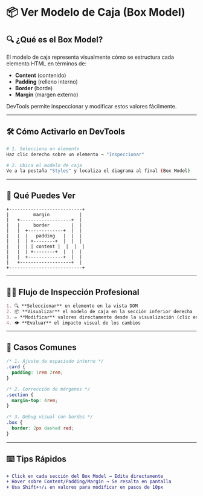 # 📦 Ver Modelo de Caja (Box Model)

## 🔍 ¿Qué es el Box Model?
El modelo de caja representa visualmente cómo se estructura cada elemento HTML en términos de:

- **Content** (contenido)
- **Padding** (relleno interno)
- **Border** (borde)
- **Margin** (margen externo)

DevTools permite inspeccionar y modificar estos valores fácilmente.

---

## 🛠️ Cómo Activarlo en DevTools
```bash
# 1. Selecciona un elemento
Haz clic derecho sobre un elemento → "Inspeccionar"

# 2. Ubica el modelo de caja
Ve a la pestaña "Styles" y localiza el diagrama al final (Box Model)
```

---

## 🧪 Qué Puedes Ver
```plaintext
+---------------------------+
|         margin           |
|   +-------------------+  |
|   |     border        |  |
|   |  +-------------+  |  |
|   |  |   padding   |  |  |
|   |  | +--------+  |  |  |
|   |  | | content |  |  |  |
|   |  | +--------+  |  |  |
|   |  +-------------+  |  |
|   +-------------------+  |
+---------------------------+
```

---

## 👨‍🔧 Flujo de Inspección Profesional
```markdown
1. 🔍 **Seleccionar** un elemento en la vista DOM
2. 📦 **Visualizar** el modelo de caja en la sección inferior derecha
3. ✏️ **Modificar** valores directamente desde la visualización (clic en margin/padding/etc.)
4. 👁️ **Evaluar** el impacto visual de los cambios
```

---

## 🧪 Casos Comunes
```css
/* 1. Ajuste de espaciado interno */
.card {
  padding: 1rem 2rem;
}

/* 2. Corrección de márgenes */
.section {
  margin-top: 4rem;
}

/* 3. Debug visual con bordes */
.box {
  border: 2px dashed red;
}
```

---

## ⌨️ Tips Rápidos
```diff
+ Click en cada sección del Box Model → Edita directamente
+ Hover sobre Content/Padding/Margin → Se resalta en pantalla
+ Usa Shift+↑/↓ en valores para modificar en pasos de 10px
```